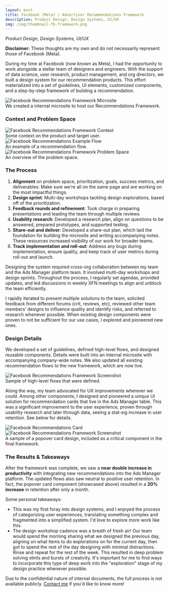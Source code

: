 ```yaml
---
layout: post
title: Facebook (Meta) / Advertiser Recommendations Framework
description: Product Design, Design Systems, UI/UX
img: /img/thumbnail-fb-framework.png
---
```


<i>Product Design, Design Systems, UI/UX</i>

<strong>Disclaimer:</strong> These thoughts are my own and do not necessarily represent those of Facebook (Meta).

During my time at Facebook (now known as Meta), I had the opportunity to work alongside a stellar team of designers and engineers. With the support of data science, user research, product management, and org directors, we built a design system for our recommendation products. This effort materialized into a set of guidelines, UI elements, customized components, and a step-by-step framework of building a recommendation.

<img class="col three" src="{{ site.baseurl }}/img/facebook/fb-framework-microsite.png" alt="Facebook Recommendations Framework Microsite" title="Facebook Recommendations Framework Microsite"/>
<div class="col three caption">
We created a internal microsite to host our Recommendations Framework.</div>

<h3>Context and Problem Space</h3>

<img class="col three" src="{{ site.baseurl }}/img/facebook/fb-framework-context.png" alt="Facebook Recommendations Framework Context" title="Facebook Recommendations Framework Context"/>
<div class="col three caption">
Some context on the product and target user.</div>

<img class="col three" src="{{ site.baseurl }}/img/facebook/auction-overlap.gif" alt="Facebook Recommendations Example Flow" title="Facebook Recommendations Example Flow"/>



<!--
<video width="320" height="240" autoplay>
  <source src="{{ site.baseurl }}/img/facebook/auction-overlap.mp4" type="video/mp4">
Your browser does not support the video tag.
</video>
-->


<div class="col three caption">
An example of a recommendation flow.</div>


<img class="col three" src="{{ site.baseurl }}/img/facebook/fb-framework-problemspace.png" alt="Facebook Recommendations Framework Problem Space" title="Facebook Recommendations Framework Problem Space"/>
<div class="col three caption">
An overview of the problem space.</div>


<h3>The Process</h3>

<ol>
<li><strong>Alignment</strong> on problem space, prioritization, goals, success metrics, and deliverables: Make sure we're all on the same page and are working on the most impactful things.</li>
<li><strong>Design sprint</strong>: Multi-day workshops tackling design explorations, based off of the prioritization.</li>
<li><strong>Feedback rounds and refinement</strong>: Took charge in preparing presentations and leading the team through multiple reviews</li>
<li><strong>Usability research</strong>: Developed a research plan, align on questions to be answered, prepared prototypes, and supported testing.</li>
<li><strong>Share-out and deliver</strong>: Developed a share-out plan, which laid the foundation for building the microsite and writing accompanying notes. These resources increased visibility of our work for broader teams.
</li>
<li><strong>Track implementation and roll-out</strong>: Address any bugs during implementation, ensure quality, and keep track of user metrics during roll-out and launch.</li>
</ol>

Designing the system required cross-org collaboration between my team and the Ads Manager platform team. It involved multi-day workshops and design sprints. Throughout the process, I regularly set agendas, provided updates, and led discussions in weekly XFN meetings to align and unblock the team efficiently.

I rapidly iterated to present multiple solutions to the team, solicited feedback from different forums (crit, reviews, etc), reviewed other team members’ designs to influence quality and identify risks, and referred to research whenever possible. When existing design components were proven to not be sufficient for our use cases, I explored and pioneered new ones. 

<h3>Design Details</h3>

We developed a set of guidelines, defined high-level flows, and designed reusable components. Details were built into an internal microsite with accompanying company-wide notes.
We also updated all existing recommendation flows to the new framework, which are now live.


<img class="col three" src="{{ site.baseurl }}/img/facebook/fb-framework-highlevel.png" alt="Facebook Recommendations Framework Screenshot" title="Facebook Recommendations Framework Screenshot"/>
<div class="col three caption">
Sample of high-level flows that were defined.</div>


Along the way, my team advocated for UX improvements wherever we could. Among other components, I designed and pioneered a unique UI solution for recommendation cards that live in the Ads Manager table. This was a significant improvement to the user experience, proven through usability research and later through data, seeing a stat-sig increase in user retention. See below for details.

<img class="col three explore" src="{{ site.baseurl }}/img/facebook/facebook-intablecard.png" alt="Facebook Recommendations Card" title="Facebook Recommendations Card"/>

<img class="col three" src="{{ site.baseurl }}/img/facebook/fb-framework-screenshot.png" alt="Facebook Recommendations Framework Screenshot" title="Facebook Recommendations Framework Screenshot"/>
<div class="col three caption">
A sample of a popover card design, included as a critical component in the final framework.</div>


<h3>The Results & Takeaways</h3>
After the framework was complete, we saw a <strong>near double increase in productivity</strong> with integrating new recommendations into the Ads Manager platform. The updated flows also saw neutral to positive user retention. In fact, the popover card component (showcased above) resulted in a <strong>20% increase</strong> in retention after only a month.

Some personal takeaways:
<ul>

<li>This was my first foray into design systems, and I enjoyed the process of categorizing user experiences, translating something complex and fragmented into a simplified system. I'd love to explore more work like this.</li>
<li>The design workshop cadence was a breath of fresh air! Our team would spend the morning sharing what we designed the previous day, aligning on what items to do explorations on for the current day, then got to spend the rest of the day designing with minimal distractions. Rinse and repeat for the rest of the week. This resulted in deep problem solving stints and bursts of creativity. It's important for me to find ways to incorporate this type of deep work into the "exploration" stage of my design practice whenever possible.</li>
</ul>

Due to the confidential nature of internal documents, the full process is not available publicly. <a href="mailto:jianghelga@gmail.com">Contact me</a> if you'd like to know more!